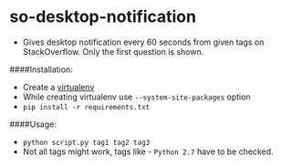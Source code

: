# so-desktop-notification
* Gives desktop notification every 60 seconds from given tags on
  StackOverflow. Only the first question is shown.

####Installation:
* Create a [virtualenv](http://docs.python-guide.org/en/latest/dev/virtualenvs/#virtual-environments)
* While creating virtualenv use `--system-site-packages` option
* `pip install -r requirements.txt`

####Usage:
* `python script.py tag1 tag2 tag3`
* Not all tags might work, tags like - `Python 2.7` have to be checked.
